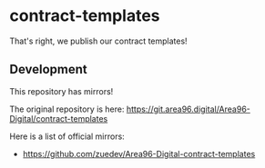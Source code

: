 # contract-templates

That's right, we publish our contract templates!

## Development

This repository has mirrors!

The original repository is here: https://git.area96.digital/Area96-Digital/contract-templates

Here is a list of official mirrors:

- https://github.com/zuedev/Area96-Digital-contract-templates
